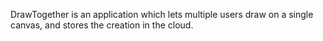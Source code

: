 DrawTogether is an application which lets multiple users draw on a single canvas, and stores the creation in the cloud.
